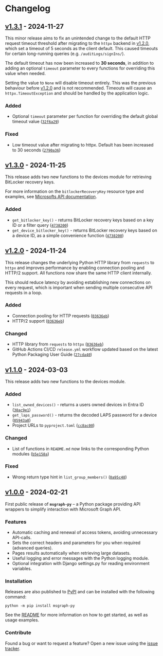 # Changelog

## [v1.3.1] - 2024-11-27

This minor release aims to fix an unintended change to the default HTTP request timeout threshold after migrating to the `httpx` backend in [v1.2.0], which set a timeout of 5 seconds as the client default. This caused timeouts for certain long-running queries (e.g. `/auditLogs/signIns/`).

The default timeout has now been increased to **30 seconds**, in addition to adding an optional `timeout` parameter to every functions for overriding this value when needed.

Setting the value to `None` will disable timeout entirely. This was the previous behaviour before [v1.2.0] and is not recommended. Timeouts will cause an `httpx.TimeoutException` and should be handled by the application logic.

### Added

- Optional `timeout` parameter per function for overriding the default global timeout value ([`32f6a29`](https://github.com/fedamerd/msgraph-py/commit/32f6a29))

### Fixed

- Low timeout value after migrating to httpx. Default has been increased to 30 seconds ([`2790a36`](https://github.com/fedamerd/msgraph-py/commit/2790a36))

## [v1.3.0] - 2024-11-25

This release adds two new functions to the devices module for retrieving BitLocker recovery keys.

For more information on the `bitlockerRecoveryKey` resource type and examples, see [Microsofts API documentation](https://learn.microsoft.com/en-us/graph/api/resources/bitlockerrecoverykey?view=graph-rest-1.0).

### Added

- `get_bitlocker_key()` - returns BitLocker recovery keys based on a key ID or a filter query ([`4738200`](https://github.com/fedamerd/msgraph-py/commit/4738200))
- `get_device_bitlocker_key()` - returns BitLocker recovery keys based on a device ID, as a simple convenience function ([`4738200`](https://github.com/fedamerd/msgraph-py/commit/4738200))

## [v1.2.0] - 2024-11-24

This release changes the underlying Python HTTP library from `requests` to `httpx` and improves performance by enabling connection pooling and HTTP/2 support. All functions now share the same HTTP client internally.

This should reduce latency by avoiding establishing new connections on every request, which is important when sending multiple consecutive API requests in a loop.

### Added

- Connection pooling for HTTP requests ([`03636eb`](https://github.com/fedamerd/msgraph-py/commit/03636eb))
- HTTP/2 support ([`03636eb`](https://github.com/fedamerd/msgraph-py/commit/03636eb))

### Changed

- HTTP library from `requests` to `httpx` ([`03636eb`](https://github.com/fedamerd/msgraph-py/commit/03636eb))
- GitHub Actions CI/CD `release.yml` workflow updated based on the latest Python Packaging User Guide ([`27cda40`](https://github.com/fedamerd/msgraph-py/commit/27cda40))

## [v1.1.0] - 2024-03-03

This release adds two new functions to the devices module.

### Added

- `list_owned_devices()` - returns a users owned devices in Entra ID ([`38ac9e1`](https://github.com/fedamerd/msgraph-py/commit/38ac9e1))
- `get_laps_password()` - returns the decoded LAPS password for a device ([`05943a8`](https://github.com/fedamerd/msgraph-py/commit/05943a8))
- Project URLs to `pyproject.toml` ([`cc8ac00`](https://github.com/fedamerd/msgraph-py/commit/cc8ac00))

### Changed

- List of functions in `README.md` now links to the corresponding Python modules ([`b5e158a`](https://github.com/fedamerd/msgraph-py/commit/b5e158a))

### Fixed

- Wrong return type hint in `list_group_members()` ([`0a95c48`](https://github.com/fedamerd/msgraph-py/commit/0a95c48))

## [v1.0.0] - 2024-02-21

First public release of **`msgraph-py`** – a Python package providing API wrappers to simplify interaction with Microsoft Graph API.

### Features

- Automatic caching and renewal of access tokens, avoiding unnecessary API-calls.
- Sets the correct headers and parameters for you when required (advanced queries).
- Pages results automatically when retrieving large datasets.
- Useful logging and error messages with the Python logging module.
- Optional integration with Django settings.py for reading environment variables.

### Installation

Releases are also published to [PyPI](https://pypi.org/project/msgraph-py/) and can be installed with the following command:

```console
python -m pip install msgraph-py
```

See the [README](https://github.com/fedamerd/msgraph-py/blob/main/README.md) for more information on how to get started, as well as usage examples.

### Contribute

Found a bug or want to request a feature? Open a new issue using the [issue tracker](https://github.com/fedamerd/msgraph-py/issues).

[v1.3.1]: https://github.com/fedamerd/msgraph-py/releases/tag/v1.3.1
[v1.3.0]: https://github.com/fedamerd/msgraph-py/releases/tag/v1.3.0
[v1.2.0]: https://github.com/fedamerd/msgraph-py/releases/tag/v1.2.0
[v1.1.0]: https://github.com/fedamerd/msgraph-py/releases/tag/v1.1.0
[v1.0.0]: https://github.com/fedamerd/msgraph-py/releases/tag/v1.0.0
